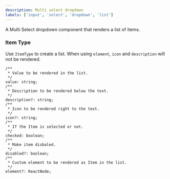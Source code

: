 ```yaml
---
description: Multi select dropdown
labels: ['input', 'select', 'dropdown', 'list']
---
```


A Multi Select dropdown component that renders a list of items.

### Item Type

Use `ItemType` to create a list.
When using `element`, `icon` and `description` will not be rendered.

```
/**
 * Value to be rendered in the list.
 */
value: string;
/**
 * Description to be rendered below the text.
 */
description?: string;
/**
 * Icon to be rendered right to the text.
 */
icon?: string;
/**
 * If the Item is selected or not.
 */
checked: boolean;
/**
 * Make item disbaled.
 */
disabled?: boolean;
/**
 * Custom element to be rendered as Item in the list.
 */
element?: ReactNode;
```
